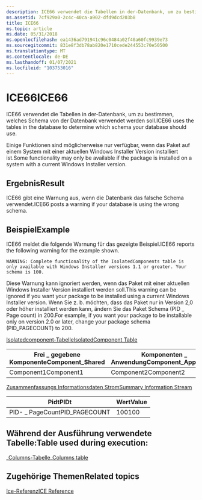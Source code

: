 ```yaml
---
description: ICE66 verwendet die Tabellen in der-Datenbank, um zu bestimmen, welches Schema von der Datenbank verwendet werden soll.
ms.assetid: 7cf929a0-2c4c-40ca-a902-dfd9dcd203b8
title: ICE66
ms.topic: article
ms.date: 05/31/2018
ms.openlocfilehash: ea1436ad791941c96c0484a02f40a60fc9939e73
ms.sourcegitcommit: 831e8f3db78ab820e1710cede244553c70e50500
ms.translationtype: MT
ms.contentlocale: de-DE
ms.lasthandoff: 01/07/2021
ms.locfileid: "103753016"
---
```

# <a name="ice66"></a><span data-ttu-id="419d2-103">ICE66</span><span class="sxs-lookup"><span data-stu-id="419d2-103">ICE66</span></span>

<span data-ttu-id="419d2-104">ICE66 verwendet die Tabellen in der-Datenbank, um zu bestimmen, welches Schema von der Datenbank verwendet werden soll.</span><span class="sxs-lookup"><span data-stu-id="419d2-104">ICE66 uses the tables in the database to determine which schema your database should use.</span></span>

<span data-ttu-id="419d2-105">Einige Funktionen sind möglicherweise nur verfügbar, wenn das Paket auf einem System mit einer aktuellen Windows Installer Version installiert ist.</span><span class="sxs-lookup"><span data-stu-id="419d2-105">Some functionality may only be available if the package is installed on a system with a current Windows Installer version.</span></span>

## <a name="result"></a><span data-ttu-id="419d2-106">Ergebnis</span><span class="sxs-lookup"><span data-stu-id="419d2-106">Result</span></span>

<span data-ttu-id="419d2-107">ICE66 gibt eine Warnung aus, wenn die Datenbank das falsche Schema verwendet.</span><span class="sxs-lookup"><span data-stu-id="419d2-107">ICE66 posts a warning if your database is using the wrong schema.</span></span>

## <a name="example"></a><span data-ttu-id="419d2-108">Beispiel</span><span class="sxs-lookup"><span data-stu-id="419d2-108">Example</span></span>

<span data-ttu-id="419d2-109">ICE66 meldet die folgende Warnung für das gezeigte Beispiel.</span><span class="sxs-lookup"><span data-stu-id="419d2-109">ICE66 reports the following warning for the example shown.</span></span>

``` syntax
WARNING: Complete functionality of the IsolatedComponents table is only available with Windows Installer versions 1.1 or greater. Your schema is 100.
```

<span data-ttu-id="419d2-110">Diese Warnung kann ignoriert werden, wenn das Paket mit einer aktuellen Windows Installer Version installiert werden soll.</span><span class="sxs-lookup"><span data-stu-id="419d2-110">This warning can be ignored if you want your package to be installed using a current Windows Installer version.</span></span> <span data-ttu-id="419d2-111">Wenn Sie z. b. möchten, dass das Paket nur in Version 2,0 oder höher installiert werden kann, ändern Sie das Paket Schema (PID \_ Page count) in 200.</span><span class="sxs-lookup"><span data-stu-id="419d2-111">For example, if you want your package to be installable only on version 2.0 or later, change your package schema (PID\_PAGECOUNT) to 200.</span></span>

[<span data-ttu-id="419d2-112">Isolatedcomponent-Tabelle</span><span class="sxs-lookup"><span data-stu-id="419d2-112">IsolatedComponent Table</span></span>](isolatedcomponent-table.md)



| <span data-ttu-id="419d2-113">Frei \_ gegebene Komponente</span><span class="sxs-lookup"><span data-stu-id="419d2-113">Component\_Shared</span></span> | <span data-ttu-id="419d2-114">Komponenten \_ Anwendung</span><span class="sxs-lookup"><span data-stu-id="419d2-114">Component\_Application</span></span> |
|-------------------|------------------------|
| <span data-ttu-id="419d2-115">Component1</span><span class="sxs-lookup"><span data-stu-id="419d2-115">Component1</span></span>        | <span data-ttu-id="419d2-116">Component2</span><span class="sxs-lookup"><span data-stu-id="419d2-116">Component2</span></span>             |



 

[<span data-ttu-id="419d2-117">Zusammenfassungs Informationsdaten Strom</span><span class="sxs-lookup"><span data-stu-id="419d2-117">Summary Information Stream</span></span>](summary-information-stream.md)



| <span data-ttu-id="419d2-118">Pidt</span><span class="sxs-lookup"><span data-stu-id="419d2-118">PIDt</span></span>           | <span data-ttu-id="419d2-119">Wert</span><span class="sxs-lookup"><span data-stu-id="419d2-119">Value</span></span> |
|----------------|-------|
| <span data-ttu-id="419d2-120">PID- \_ PageCount</span><span class="sxs-lookup"><span data-stu-id="419d2-120">PID\_PAGECOUNT</span></span> | <span data-ttu-id="419d2-121">100</span><span class="sxs-lookup"><span data-stu-id="419d2-121">100</span></span>   |



 

## <a name="table-used-during-execution"></a><span data-ttu-id="419d2-122">Während der Ausführung verwendete Tabelle:</span><span class="sxs-lookup"><span data-stu-id="419d2-122">Table used during execution:</span></span>

[<span data-ttu-id="419d2-123">\_Columns-Tabelle</span><span class="sxs-lookup"><span data-stu-id="419d2-123">\_Columns table</span></span>](-columns-table.md)

## <a name="related-topics"></a><span data-ttu-id="419d2-124">Zugehörige Themen</span><span class="sxs-lookup"><span data-stu-id="419d2-124">Related topics</span></span>

<dl> <dt>

[<span data-ttu-id="419d2-125">Ice-Referenz</span><span class="sxs-lookup"><span data-stu-id="419d2-125">ICE Reference</span></span>](ice-reference.md)
</dt> </dl>

 

 



